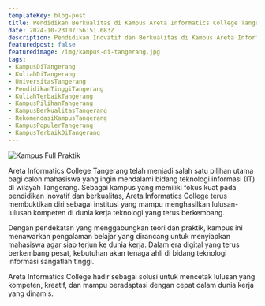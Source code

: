 ```yaml
---
templateKey: blog-post
title: Pendidikan Berkualitas di Kampus Areta Informatics College Tangerang. Mempersiapkan Mahasiswa Menghadapi Dunia Kerja
date: 2024-10-23T07:56:51.683Z
description: Pendidikan Inovatif dan Berkualitas di Kampus Areta Informatics College Tangerang. Menyiapkan Mahasiswa untuk Sukses di Dunia Kerja
featuredpost: false
featuredimage: /img/kampus-di-tangerang.jpg
tags:
- KampusDiTangerang	
- KuliahDiTangerang	
- UniversitasTangerang	
- PendidikanTinggiTangerang	
- KuliahTerbaikTangerang	
- KampusPilihanTangerang	
- KampusBerkualitasTangerang	
- RekomendasiKampusTangerang	
- KampusPopulerTangerang	
- KampusTerbaikDiTangerang	
---
```


![Kampus Full Praktik](/img/kampus-di-tangerang.jpg "Kampus Full Praktik")

Areta Informatics College Tangerang telah menjadi salah satu pilihan utama bagi calon mahasiswa yang ingin mendalami bidang teknologi informasi (IT) di wilayah Tangerang. Sebagai kampus yang memiliki fokus kuat pada pendidikan inovatif dan berkualitas, Areta Informatics College terus membuktikan diri sebagai institusi yang mampu menghasilkan lulusan-lulusan kompeten di dunia kerja teknologi yang terus berkembang.																
																	
Dengan pendekatan yang menggabungkan teori dan praktik, kampus ini menawarkan pengalaman belajar yang dirancang untuk menyiapkan mahasiswa agar siap terjun ke dunia kerja. Dalam era digital yang terus berkembang pesat, kebutuhan akan tenaga ahli di bidang teknologi informasi sangatlah tinggi.																	
																	
Areta Informatics College hadir sebagai solusi untuk mencetak lulusan yang kompeten, kreatif, dan mampu beradaptasi dengan cepat dalam dunia kerja yang dinamis.																	
